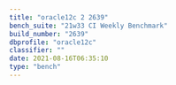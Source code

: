 ```yaml
---
title: "oracle12c 2 2639"
bench_suite: "21w33 CI Weekly Benchmark"
build_number: "2639"
dbprofile: "oracle12c"
classifier: ""
date: 2021-08-16T06:35:10
type: "bench"
---
```

